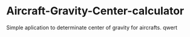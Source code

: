 # Aircraft-Gravity-Center-calculator
Simple aplication to determinate center of gravity for aircrafts.
 qwert